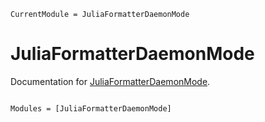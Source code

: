 ```@meta
CurrentModule = JuliaFormatterDaemonMode
```

# JuliaFormatterDaemonMode

Documentation for [JuliaFormatterDaemonMode](https://github.com/chriselrod/JuliaFormatterDaemonMode.jl).

```@index
```

```@autodocs
Modules = [JuliaFormatterDaemonMode]
```
